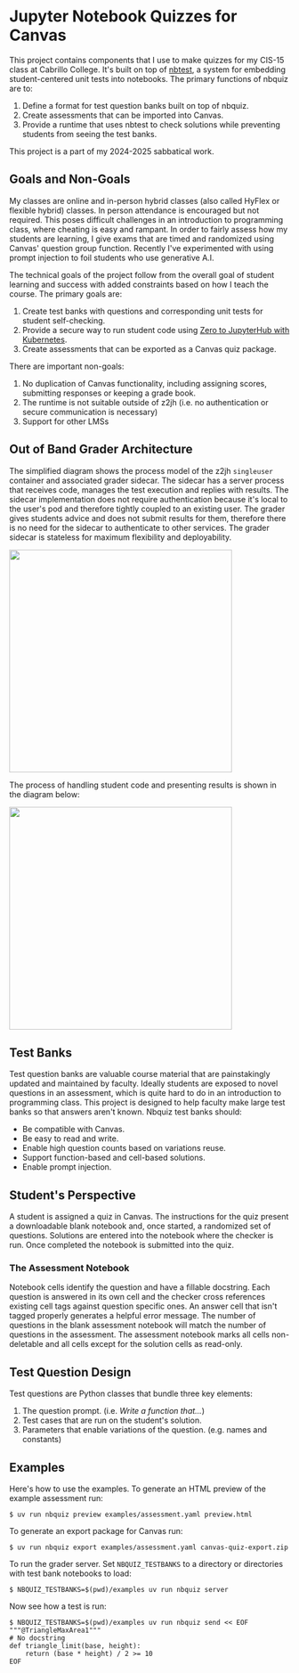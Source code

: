 # Jupyter Notebook Quizzes for Canvas

This project contains components that I use to make quizzes for my CIS-15 class
at Cabrillo College. It's built on top of
[nbtest](https://github.com/mike-matera/nbtest), a system for embedding
student-centered unit tests into notebooks. The primary functions of nbquiz are
to:

1. Define a format for test question banks built on top of nbquiz. 
1. Create assessments that can be imported into Canvas.
1. Provide a runtime that uses nbtest to check solutions while preventing
   students from seeing the test banks.

This project is a part of my 2024-2025 sabbatical work. 

## Goals and Non-Goals

My classes are online and in-person hybrid classes (also called HyFlex or
flexible hybrid) classes. In person attendance is encouraged but not required.
This poses difficult challenges in an introduction to programming class, where
cheating is easy and rampant. In order to fairly assess how my students
are learning, I give exams that are timed and randomized using Canvas' question
group function. Recently I've experimented with using prompt injection to foil
students who use generative A.I. 

The technical goals of the project follow from the overall goal of student
learning and success with added constraints based on how I teach the course. The
primary goals are:

1. Create test banks with questions and corresponding unit tests for student 
   self-checking. 
1. Provide a secure way to run student code using 
   [Zero to JupyterHub with Kubernetes](https://z2jh.jupyter.org/en/stable/).
1. Create assessments that can be exported as a Canvas quiz package.

There are important non-goals:

1. No duplication of Canvas functionality, including assigning scores,
   submitting responses or keeping a grade book. 
1. The runtime is not suitable outside of z2jh (i.e. no authentication or secure
   communication is necessary)
1. Support for other LMSs

## Out of Band Grader Architecture

The simplified diagram shows the process model of the z2jh `singleuser` container
and associated grader sidecar. The sidecar has a server process that receives
code, manages the test execution and replies with results. The sidecar
implementation does not require authentication because it's local to the user's
pod and therefore tightly coupled to an existing user. The grader gives
students advice and does not submit results for them, therefore there is no need
for the sidecar to authenticate to other services. The grader sidecar is
stateless for maximum flexibility and deployability. 

<img src="doc/checker-process-model.png" width=400 />

The process of handling student code and presenting results is shown in the
diagram below:

<img src="doc/checker-process.png" width=400 />

## Test Banks

Test question banks are valuable course material that are painstakingly updated
and maintained by faculty. Ideally students are exposed to novel questions in an
assessment, which is quite hard to do in an introduction to programming class.
This project is designed to help faculty make large test banks so that answers
aren't known. Nbquiz test banks should:

- Be compatible with Canvas.
- Be easy to read and write.
- Enable high question counts based on variations reuse.
- Support function-based and cell-based solutions.   
- Enable prompt injection.  

## Student's Perspective

A student is assigned a quiz in Canvas. The instructions for the quiz present a
downloadable blank notebook and, once started, a randomized set of questions.
Solutions are entered into the notebook where the checker is run. Once completed
the notebook is submitted into the quiz. 

### The Assessment Notebook 

Notebook cells identify the question and have a fillable docstring. Each
question is answered in its own cell and the checker cross references existing
cell tags against question specific ones. An answer cell that isn't tagged
properly generates a helpful error message. The number of questions in the blank
assessment notebook will match the number of questions in the assessment. The
assessment notebook marks all cells non-deletable and all cells except for the
solution cells as read-only. 

## Test Question Design 

Test questions are Python classes that bundle three key elements:

1. The question prompt. (i.e. *Write a function that...*)
1. Test cases that are run on the student's solution.
1. Parameters that enable variations of the question. (e.g. names and constants)

## Examples

Here's how to use the examples. To generate an HTML preview of the example assessment
run:

```console 
$ uv run nbquiz preview examples/assessment.yaml preview.html 
```

To generate an export package for Canvas run:

```
$ uv run nbquiz export examples/assessment.yaml canvas-quiz-export.zip
```

To run the grader server. Set `NBQUIZ_TESTBANKS` to a directory or directories 
with test bank notebooks to load: 

```
$ NBQUIZ_TESTBANKS=$(pwd)/examples uv run nbquiz server 
```

Now see how a test is run:

```console
$ NBQUIZ_TESTBANKS=$(pwd)/examples uv run nbquiz send << EOF
"""@TriangleMaxArea1"""
# No docstring
def triangle_limit(base, height):
    return (base * height) / 2 >= 10
EOF
```
